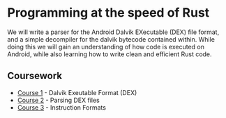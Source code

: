 # Programming at the speed of Rust
We will write a parser for the Android Dalvik EXecutable (DEX) file format, and a simple decompiler for the dalvik bytecode contained within. While doing this we will gain an understanding of how code is executed on Android, while also learning how to write clean and efficient Rust code.

## Coursework
- [Course 1](./coursework/LAB1.md) - Dalvik Exeutable Format (DEX)
- [Course 2](./coursework/LAB2.md) - Parsing DEX files
- [Course 3](./coursework/LAB3.md) - Instruction Formats